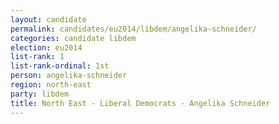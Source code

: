 ```yaml
---
layout: candidate
permalink: candidates/eu2014/libdem/angelika-schneider/
categories: candidate libdem
election: eu2014
list-rank: 1
list-rank-ordinal: 1st
person: angelika-schneider
region: north-east
party: libdem
title: North East - Liberal Democrats - Angelika Schneider
---
```

